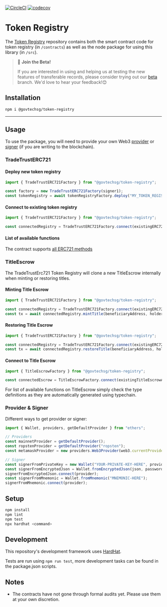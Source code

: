 [![CircleCI](https://circleci.com/gh/Open-Attestation/token-registry/tree/master.svg?style=svg)](https://circleci.com/gh/Open-Attestation/token-registry/tree/master)
[![codecov](https://codecov.io/gh/Open-Attestation/token-registry/branch/master/graph/badge.svg?token=Y4R9SWXATG)](https://codecov.io/gh/Open-Attestation/token-registry)

# Token Registry

The [Token Registry](https://github.com/Open-Attestation/token-registry) repository contains both the smart contract code for token registry (in `/contracts`) as well as the node package for using this library (in `/src`).

> 🧪 **Join the Beta!**
> 
>If you are interested in using and helping us at testing the new features of transferable records, please consider trying out our [beta](https://github.com/Open-Attestation/token-registry/tree/beta) branch. We'd love to hear your feedback!😊

## Installation

```sh
npm i @govtechsg/token-registry
```

---

## Usage

To use the package, you will need to provide your own Web3 [provider](https://docs.ethers.io/v5/api/providers/api-providers/) or [signer](https://docs.ethers.io/v5/api/signer/#Wallet) (if you are writing to the blockchain).

### TradeTrustERC721

#### Deploy new token registry

```ts
import { TradeTrustERC721Factory } from "@govtechsg/token-registry";

const factory = new TradeTrustERC721Factory(signer1);
const tokenRegistry = await tokenRegistryFactory.deploy("MY_TOKEN_REGISTRY", "TKN");
```

#### Connect to existing token registry

```ts
import { TradeTrustERC721Factory } from "@govtechsg/token-registry";

const connectedRegistry = TradeTrustERC721Factory.connect(existingERC721Address, signer1);
```

#### List of available functions

The contract supports [all ERC721 methods](http://erc721.org/)

### TitleEscrow

The TradeTrustErc721 Token Registry will clone a new TitleEscrow internally when minting or restoring titles.

#### Minting Title Escrow

```ts
import { TradeTrustERC721Factory } from "@govtechsg/token-registry";

const connectedRegistry = TradeTrustERC721Factory.connect(existingERC721Address, signer);
const tx = await connectedRegistry.mintTitle(beneficiaryAddress, holderAddress, tokenId);
```

#### Restoring Title Escrow

```ts
import { TradeTrustERC721Factory } from "@govtechsg/token-registry";

const connectedRegistry = TradeTrustERC721Factory.connect(existingERC721Address, signer);
const tx = await connectedRegistry.restoreTitle(beneficiaryAddress, holderAddress, existingTokenId);
```

#### Connect to Title Escrow

```ts
import { TitleEscrowFactory } from "@govtechsg/token-registry";

const connectedEscrow = TitleEscrowFactory.connect(existingTitleEscrowAddress, signer1);
```

For list of available functions on TitleEscrow simply check the type definitions as they are automatically generated using typechain.

### Provider & Signer

Different ways to get provider or signer:

```ts
import { Wallet, providers, getDefaultProvider } from "ethers";

// Providers
const mainnetProvider = getDefaultProvider();
const ropstenProvider = getDefaultProvider("ropsten");
const metamaskProvider = new providers.Web3Provider(web3.currentProvider); // Will change network automatically

// Signer
const signerFromPrivateKey = new Wallet("YOUR-PRIVATE-KEY-HERE", provider);
const signerFromEncryptedJson = Wallet.fromEncryptedJson(json, password);
signerFromEncryptedJson.connect(provider);
const signerFromMnemonic = Wallet.fromMnemonic("MNEMONIC-HERE");
signerFromMnemonic.connect(provider);
```

## Setup

```sh
npm install
npm lint
npm test
npx hardhat <command>
```

## Development

This repository's development framework uses [HardHat](https://hardhat.org/getting-started/).

Tests are run using `npm run test`, more development tasks can be found in the package.json scripts.

## Notes
* The contracts have not gone through formal audits yet. Please use them at your own discretion. 
